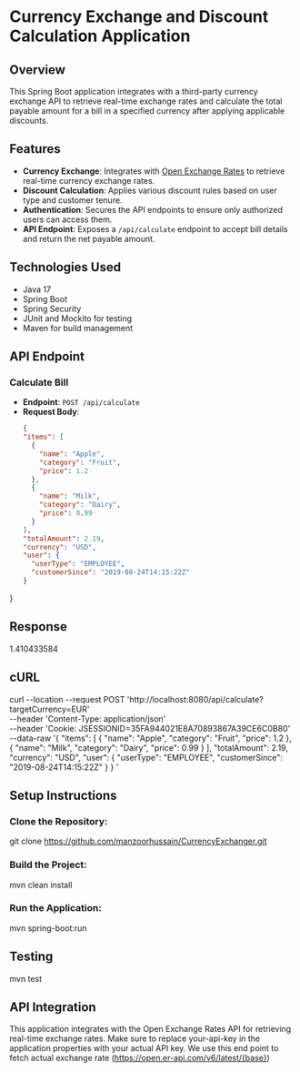 # Currency Exchange and Discount Calculation Application

## Overview

This Spring Boot application integrates with a third-party currency exchange API to retrieve real-time exchange rates and calculate the total payable amount for a bill in a specified currency after applying applicable discounts.

## Features

- **Currency Exchange**: Integrates with [Open Exchange Rates](https://open.er-api.com/) to retrieve real-time currency exchange rates.
- **Discount Calculation**: Applies various discount rules based on user type and customer tenure.
- **Authentication**: Secures the API endpoints to ensure only authorized users can access them.
- **API Endpoint**: Exposes a `/api/calculate` endpoint to accept bill details and return the net payable amount.

## Technologies Used

- Java 17
- Spring Boot
- Spring Security
- JUnit and Mockito for testing
- Maven for build management

## API Endpoint

### Calculate Bill

- **Endpoint**: `POST /api/calculate`
- **Request Body**:
  ```json
  {
  "items": [
    {
      "name": "Apple",
      "category": "Fruit",
      "price": 1.2
    },
    {
      "name": "Milk",
      "category": "Dairy",
      "price": 0.99
    }
  ],
  "totalAmount": 2.19,
  "currency": "USD",
  "user": {
    "userType": "EMPLOYEE",
    "customerSince": "2019-08-24T14:15:22Z"
  }
}

## Response
1.410433584

## cURL
curl --location --request POST 'http://localhost:8080/api/calculate?targetCurrency=EUR' \
--header 'Content-Type: application/json' \
--header 'Cookie: JSESSIONID=35FA944021E8A70893867A39CE6C0B80' \
--data-raw '{
"items": [
{
"name": "Apple",
"category": "Fruit",
"price": 1.2
},
{
"name": "Milk",
"category": "Dairy",
"price": 0.99
}
],
"totalAmount": 2.19,
"currency": "USD",
"user": {
"userType": "EMPLOYEE",
"customerSince": "2019-08-24T14:15:22Z"
}
}
'


## Setup Instructions

### Clone the Repository:
git clone  https://github.com/manzoorhussain/CurrencyExchanger.git

### Build the Project:
mvn clean install


### Run the Application:
mvn spring-boot:run


## Testing
mvn test


## API Integration
This application integrates with the Open Exchange Rates API for retrieving real-time exchange rates.
Make sure to replace your-api-key in the application properties with your actual API key.
We use this end point to fetch actual exchange rate (https://open.er-api.com/v6/latest/{base})